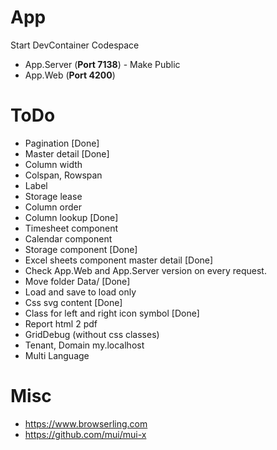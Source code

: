 # App
Start DevContainer Codespace
* App.Server (**Port 7138**) - Make Public
* App.Web (**Port 4200**)

# ToDo
* Pagination [Done]
* Master detail [Done]
* Column width
* Colspan, Rowspan
* Label
* Storage lease
* Column order
* Column lookup [Done]
* Timesheet component
* Calendar component
* Storage component [Done]
* Excel sheets component master detail [Done]
* Check App.Web and App.Server version on every request.
* Move folder Data/ [Done]
* Load and save to load only
* Css svg content [Done]
* Class for left and right icon symbol [Done]
* Report html 2 pdf
* GridDebug (without css classes)
* Tenant, Domain my.localhost
* Multi Language

# Misc
* https://www.browserling.com
* https://github.com/mui/mui-x
